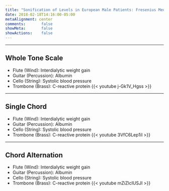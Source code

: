 ```yaml
---
title: "Sonification of Levels in European Male Patients: Fresenius Medical Care"
date: 2018-02-18T14:16:00-05:00
metaAlignment: center
comments:       false
showMeta:       false
showActions:    false
---
```


<!--more-->
<hr style="border-color:black">

## Whole Tone Scale
- Flute (Wind): Interdialytic weight gain
- Guitar (Percussion): Albumin
- Cello (String): Systolic blood pressure
- Trombone (Brass): C-reactive protein
{{< youtube j-Gk1V_Hgss >}}

<hr style="border-color:black">

## Single Chord
- Flute (Wind): Interdialytic weight gain
- Guitar (Percussion): Albumin
- Cello (String): Systolic blood pressure
- Trombone (Brass): C-reactive protein
{{< youtube 3VfC6Lep1iI >}}

<hr style="border-color:black">

## Chord Alternation
- Flute (Wind): Interdialytic weight gain
- Guitar (Percussion): Albumin
- Cello (String): Systolic blood pressure
- Trombone (Brass): C-reactive protein
{{< youtube mZiZlcIUSJI >}}